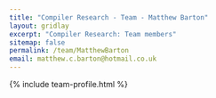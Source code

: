 ```yaml
---
title: "Compiler Research - Team - Matthew Barton"
layout: gridlay
excerpt: "Compiler Research: Team members"
sitemap: false
permalink: /team/MatthewBarton
email: matthew.c.barton@hotmail.co.uk
---
```


{% include team-profile.html %}
